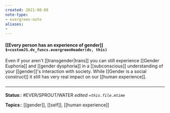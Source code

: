 ```yaml
---
created: 2021-08-08
note-type: 
- evergreen-note
aliases:
- 
---
```


#### [[Every person has an experience of gender]] `$=customJS.dv_funcs.evergreenHeader(dv, this)`

Even if your aren't [[transgender|trans]] you can still experience [[Gender Euphoria]] and [[gender dysphoria]] in a [[subconscious]] understanding of your [[gender]]'s interaction with society. While [[Gender is a social construct]] it still has very real impact on our [[human experience]].

### <hr class="footnote"/>

**Status**:: #EVER/SPROUT/WATER 
*edited `=this.file.mtime`*

**Topics**:: [[gender]], [[self]], [[human experience]]

